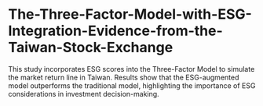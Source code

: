 # The-Three-Factor-Model-with-ESG-Integration-Evidence-from-the-Taiwan-Stock-Exchange
This study incorporates ESG scores into the Three-Factor Model to simulate the market return line in Taiwan. Results show that the ESG-augmented model outperforms the traditional model, highlighting the importance of ESG considerations in investment decision-making.
